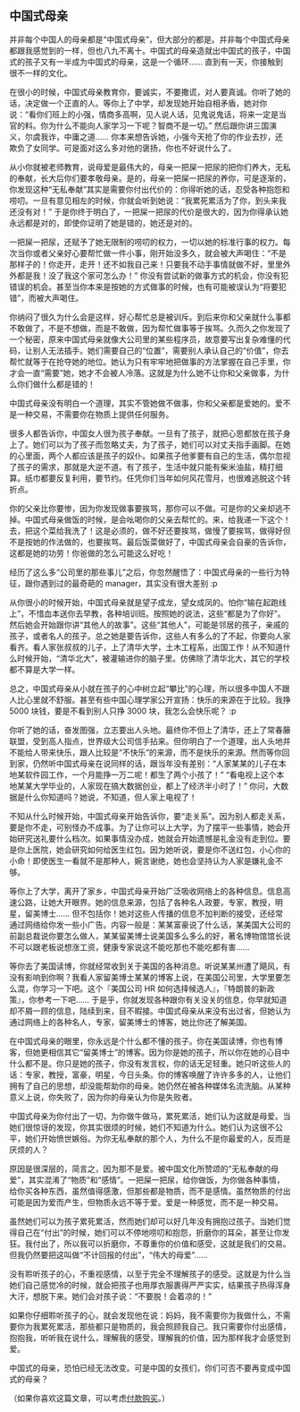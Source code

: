 ## 中国式母亲

并非每个中国人的母亲都是“中国式母亲”，但大部分的都是。并非每个中国式母亲都跟我感觉到的一样，但也八九不离十。中国式的母亲造就出中国式的孩子，中国式的孩子又有一半成为中国式的母亲，这是一个循环…… 直到有一天，你接触到很不一样的文化。

在很小的时候，中国式母亲教育你，要诚实，不要撒谎，对人要真诚。你听了她的话，决定做一个正直的人。等你上了中学，却发现她开始自相矛盾，她对你说：“看你们班上的小强，情商多高啊，见人说人话，见鬼说鬼话，将来一定是当官的料。你为什么不能向人家学习一下呢？智商不是一切。” 然后跟你讲三国演义，尔虞我诈，中庸之道…… 你本来想告诉她，小强今天抢了你的作业去抄，还欺负了女同学。可是面对这么多对他的褒扬，你也不好说什么了。

从小你就被老师教育，说母爱是最伟大的，母亲一把屎一把尿的把你们养大，无私的奉献，长大后你们要孝敬母亲。是的，母亲一把屎一把尿的养你，可是逐渐的，你发现这种“无私奉献”其实是需要你付出代价的：你得听她的话，忍受各种抱怨和唠叨。一旦有意见相左的时候，你就会听到她说：“我累死累活为了你，到头来我还没有对！” 于是你终于明白了，一把屎一把尿的代价是很大的，因为你得承认她永远都是对的，即使你证明了她是错的，她还是对的。

一把屎一把尿，还赋予了她无限制的唠叨的权力，一切以她的标准行事的权力。每次当你或者父亲好心要帮忙做一件小事，刚开始没多久，就会被大声喝住：“不是那样子的！你走开，走开！还不如我自己来！只要我不动手事情就做不好，里里外外都是我！没了我这个家可怎么办！” 你没有尝试新的做事方式的机会，你没有犯错误的机会。甚至当你本来是按她的方式做事的时候，也有可能被误认为“将要犯错”，而被大声喝住。

你纳闷了很久为什么会是这样，好心帮忙总是被训斥。到后来你和父亲就什么事都不敢做了，不是不想做，而是不敢做，因为帮忙做事等于挨骂。久而久之你发现了一个秘密，原来中国式母亲就像大公司里的某些程序员，故意要写出复杂难懂的代码，让别人无法插手。她们需要自己的“位置”，需要别人承认自己的“价值”，你去帮忙就等于在抢夺她的地位。她认为只有牢牢地把做事的方法掌握在自己手里，你才会一直“需要”她，她才不会被人冷落。这就是为什么她不让你和父亲做事，为什么你们做什么都是错的！

中国式母亲没有明白一个道理，其实不管她做不做事，你和父亲都是爱她的。爱不是一种交易，不需要你在物质上提供任何服务。

很多人都告诉你，中国女人很为孩子奉献。一旦有了孩子，就把心思都放在孩子身上了。她们可以为了孩子而忽略丈夫，为了孩子，她们可以对丈夫指手画脚。在她的心里面，两个人都应该是孩子的奴仆。如果孩子他爹要有自己的生活，偶尔忽视了孩子的需求，那就是大逆不道。有了孩子，生活中就只能有柴米油盐，精打细算。纸巾都要反复利用，要节约。任凭你们当年如何风花雪月，也很难逃脱这个转折点。

你的父亲比你要惨，因为你发现做事要挨骂，那你可以不做。可是你的父亲却逃不掉。中国式母亲做饭的时候，是会吆喝你的父亲去帮忙的。来，给我递一下这个！去，把这个菜给我洗了！这是必须的，做不好还要挨骂，做慢了要挨骂，做得好但不是按她的作法做的，也要挨骂。最后饭菜做好了，中国式母亲会自豪的告诉你，这都是她的功劳！你爸做的怎么可能这么好吃！

经历了这么多“公司里的那些事儿”之后，你忽然醒悟了：中国式母亲的一些行为特征，跟你遇到过的最奇葩的 manager，其实没有很大差别 :p

从你很小的时候开始，中国式母亲就是望子成龙，望女成凤的。怕你“输在起跑线上”，不惜血本送你去早教，各种培训班。按照她的说法，这些“都是为了你好”。然后她会开始跟你讲“其他人的故事”。这些“其他人”，可能是邻居的孩子，亲戚的孩子，或者名人的孩子。总之她是要告诉你，这些人有多么的了不起，你要向人家看齐。看人家张叔叔的儿子，上了清华大学，土木工程系，出国工作！从不知道什么时候开始，“清华北大”，被灌输进你的脑子里。仿佛除了清华北大，其它的学校都不算是大学一样。

总之，中国式母亲从小就在孩子的心中树立起“攀比”的心理，所以很多中国人不跟人比心里就不舒服。甚至有些中国心理学家公开宣扬：快乐的来源在于比较。我挣 5000 块钱，要是不看到别人只挣 3000 块，我怎么会快乐呢？ :p

你听了她的话，奋发图强，立志要出人头地。最终你不但上了清华，还上了常春藤联盟，受到高人指点，世界级大公司信手拈来。但你明白了一个道理，出人头地并不能给人带来快乐，跟人比较是“不快乐”的来源，而不是快乐的来源。然而等你回到家，仍然听中国式母亲在说同样的话，跟当年没有差别：“人家某某的儿子在本地某软件园工作，一个月能挣一万二呢！都生了两个小孩了！” “看电视上这个本地某某大学毕业的，人家现在搞大数据创业，都上了经济半小时了！” 你问，大数据是什么你知道吗？她说，不知道，但人家上电视了！

不知从什么时候开始，中国式母亲开始告诉你，要“走关系”。因为别人都走关系，要是你不走，可别怪办不成事。为了让你可以上大学，为了摆平一些事情，她会开始研究送礼要什么档次。如果事情没办成，她就会开始遗憾是礼金没有走到位。要是你上医院，她会研究如何给医生红包。因为她听说，要是你不送红包，小心你的小命！即使医生一看就不是那种人，婉言谢绝，她也会坚持认为人家是嫌礼金不够。

等你上了大学，离开了家乡，中国式母亲开始广泛吸收网络上的各种信息。信息高速公路，让她大开眼界。她的信息来源，包括了各种名人政要，专家，教授，明星，留美博士…… 但不包括你！她对这些人传播的信息不加判断的接受，还经常通过网络给你发一些小广告。内容一般是：某某富豪说了什么话，某美国大公司的前副总裁说你要怎么做人，某某留美博士说美国多么多么的好，著名博物馆馆长说不可以跟老板说想涨工资，健康专家说这不能吃那也不能吃都有害……

等你去了美国读博，你就经常收到关于美国的各种消息。听说某某州遭了飓风，有没有影响到你啊？我看人家留美博士某某的博客上说，在美国公司里，大学里要怎么混，你学习一下吧。这个『美国公司 HR 如何选择候选人』，『特朗普的新政策』，你参考一下吧…… 于是乎，你就发现各种跟你有关没关的信息，你早就知道却不屑一顾的信息，陆续到来，目不暇接。中国式母亲从来没有出过省，但她认为通过网络上的各种名人，专家，留美博士的博客，她比你还了解美国。

在中国式母亲的眼里，你永远是个什么都不懂的孩子。你在美国读博，你也有博客，但她更相信其它“留美博士”的博客。因为你是她的孩子，所以你在她的心目中什么都不是。你只是她的孩子，你没有发言权，你的话无足轻重。她只听这些人的话：专家，教授，富豪，明星，今日头条。你的博客唤醒了许许多多的人，让他们拥有了自己的思想，却没能帮助你的母亲。她仍然在被各种媒体名流洗脑。从某种意义上说，你失败了，因为你的母亲认为你是失败者。

中国式母亲为你付出了一切，为你做牛做马，累死累活，她们认为这就是母爱。当她们很惊讶的发现，你其实很烦的时候，她们不知道为什么。她们认为这很不公平，她们开始愤世嫉俗。为你无私奉献的那个人，为什么不是你最爱的人，反而是厌烦的人？

原因是很深层的，简言之，因为那不是爱。被中国文化所赞颂的“无私奉献的母爱”，其实混淆了“物质”和“感情”。一把屎一把尿，给你做饭，为你做各种事情，给你买各种东西，虽然值得感激，但那些都是物质，而不是感情。虽然物质的付出可能是因为爱而产生，但物质永远不等于爱。爱是一种感觉，而不是一种交易。

虽然她们可以为孩子累死累活，然而她们却可以好几年没有拥抱过孩子。当她们觉得自己在“付出”的时候，她们可以不停地唠叨和抱怨，折磨你的耳朵，甚至让你发狂。我付出了，所以我可以折磨你，不尊重你的价值和感受，这就是我们的交易。但我仍然要把这叫做“不计回报的付出”，“伟大的母爱”……

没有聆听孩子的心，不重视感情，以至于完全不理解孩子的感受。这就是为什么当她们自己感觉冷的时候，就会把孩子也用厚衣服裹得严严实实，结果孩子热得浑身大汗，想脱下来。她们会对孩子说：“不要脱！会着凉的！”

如果你仔细聆听孩子的心，就会发现他在说：妈妈，我不需要你为我做什么，不需要你为我累死累活，那些都只是物质的，我会照顾我自己。我只需要你付出感情，抱抱我，听听我在说什么，理解我的感受，理解我的价值，因为那样我才会感觉到爱。

中国式的母亲，恐怕已经无法改变。可是中国的女孩们，你们可否不要再变成中国式的母亲？

（如果你喜欢这篇文章，可以考虑[付款购买](http://www.yinwang.org/blog-cn/2016/04/13/pay-blog)。）
